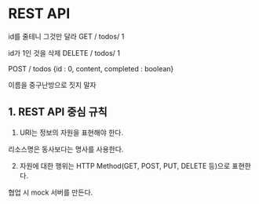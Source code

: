 # REST API

id를 줄테니 그것만 달라
GET / todos/ 1

id가 1인 것을 삭제
DELETE / todos/ 1

POST / todos
{id : 0,
content, 
completed : boolean}

이름을 중구난방으로 짓지 말자

## 1. REST API 중심 규칙
1. URI는 정보의 자원을 표현해야 한다.

리소스명은 동사보다는 명사를 사용한다. 

2. 자원에 대한 행위는 HTTP Method(GET, POST, PUT, DELETE 등)으로 표현한다.

협업 시
mock 서버를 만든다.